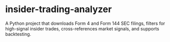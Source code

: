 # insider-trading-analyzer
A Python project that downloads Form 4 and Form 144 SEC filings, filters for high-signal insider trades, cross-references market signals, and supports backtesting.
